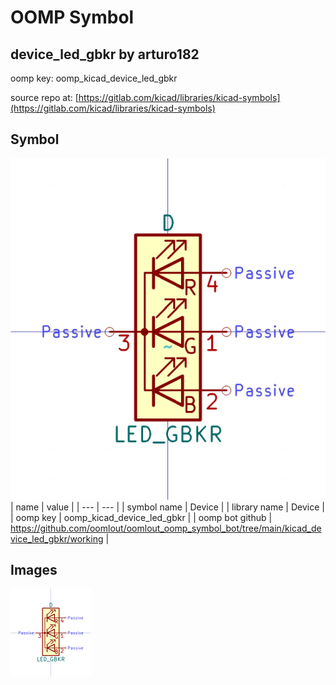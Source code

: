 # OOMP Symbol  
## device_led_gbkr  by arturo182  
  
oomp key: oomp_kicad_device_led_gbkr  
  
source repo at: [https://gitlab.com/kicad/libraries/kicad-symbols](https://gitlab.com/kicad/libraries/kicad-symbols)  
## Symbol  
  
[![working.png](working_600.png)](working.png)  
| name | value | 
| --- | --- | 
| symbol name | Device | 
| library name | Device | 
| oomp key | oomp_kicad_device_led_gbkr | 
| oomp bot github | https://github.com/oomlout/oomlout_oomp_symbol_bot/tree/main/kicad_device_led_gbkr/working | 
## Images  
  
[![working.png](working_140.png)](working.png)  
